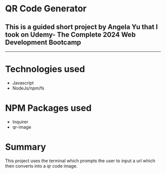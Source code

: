 <h1>QR Code Generator</h1>
<h2>This is a guided short project by Angela Yu that I took on Udemy- The Complete 2024 Web Development Bootcamp</h2>

<hr>

<h1>Technologies used</h1>
<ul>
<li>Javascript</li>
<li>NodeJs/npm/fs</li>
</ul>

<h1>NPM Packages used</h1>
<ul>
<li>Inquirer</li>
<li>qr-image</li>
</ul>

<h1>Summary</h1>
<p>This project uses the terminal which prompts the user to input a url which then converts into a qr code image.</p>
